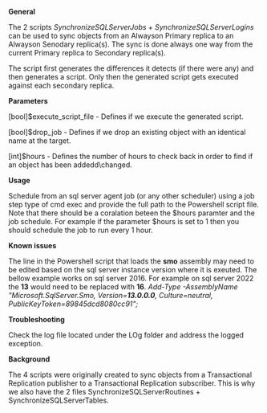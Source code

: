 **General**

The 2 scripts _SynchronizeSQLServerJobs_ + _SynchronizeSQLServerLogins_ can be used to sync objects from an Alwayson Primary replica to an Alwayson Senodary replica(s).
The sync is done always one way from the current Primary replica to Secondary replica(s).

The script first generates the differences it detects (if there were any) and then generates a script. Only then the generated script gets executed against each secondary replica.

**Parameters**

[bool]$execute_script_file - Defines if we execute the generated script.

[bool]$drop_job - Defines if we drop an existing object with an identical name at the target.

[int]$hours - Defines the number of hours to check back in order to find if an object has been addedd\changed.


**Usage**

Schedule from an sql server agent job (or any other scheduler) using a job step type of cmd exec and provide the full path to the Powershell script file.
Note that there should be a coralation beteen the $hours paramter and the job schedule. For example if the parameter $hours is set to 1 then you should schedule the job to run every 1 hour.

**Known issues**

The line in the Powershell script that loads the **smo** assembly may need to be edited based on the sql server instance version where it is exeuted.
The bellow example works on sql server 2016. For example on sql server 2022 the **13** would need to be replaced with **16**.
_Add-Type -AssemblyName "Microsoft.SqlServer.Smo, Version=**13.0.0.0**, Culture=neutral, PublicKeyToken=89845dcd8080cc91";_


**Troubleshooting**

Check the log file located under the LOg folder and address the logged exception.

**Background**

The 4 scripts were originally created to sync objects from a Transactional Replication publisher to a Transactional Replication subscriber.
This is why we also have the 2 files SynchronizeSQLServerRoutines + SynchronizeSQLServerTables.
